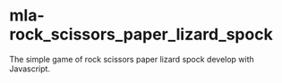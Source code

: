 mla-rock_scissors_paper_lizard_spock
====================================

The simple game of rock scissors paper lizard spock develop with Javascript.
